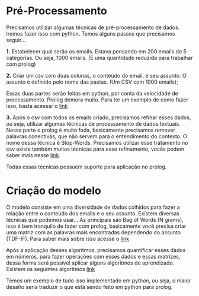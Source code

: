 # Pré-Processamento

Precisamos utilizar algumas técnicas de pré-processamento de dados. Iremos fazer isso com python. Temos alguns passos que precisamos seguir...

**1.** Estabelecer qual serão os emails. Estava pensando em 200 emails de 5 categorias. Ou seja, 1000 emails. (É uma quantidade reduzida para trabalhar com prolog)

**2.** Criar um csv com duas colunas, o conteúdo do email, e seu assunto. O assunto é definido pelo nome das pastas. (Um CSV com 1000 emails);


Essas duas partes serão feitas em python, por conta da velocidade de processamento. Prolog demora muito. Para ter um exemplo de como fazer isso, basta acessar o [link](https://github.com/Segmentation-Fault-Machine-Learning/Emails-Problem/blob/Pre-processing/Data%20Pre-Processing/Pre_processing.ipynb)

**3.**  Após o csv com todos os emails criado, precisamos refinar esses dados, ou seja, utilizar algumas técnicas de processamento de dados textuais. Nessa parte o prolog é muito foda, basicamente precisamos remover palavras conectivas, que não servem para o entendimento do contexto. O nome dessa técnica é Stop-Words. Precisamos utilizar esse tratamento no csv existe também muitas técnicas para esse refinamento, vocês podem saber mais nesse [link](https://github.com/Segmentation-Fault-Machine-Learning/Knowledge/wiki/Processamento-dos-Dados).

Todas essas técnicas possuem suporte para aplicação no prolog.

# Criação do modelo

O modelo consiste em uma diversidade de dados colhidos para fazer a relação entre o conteúdo dos emails e o seu assunto. Existem diversas técnicas que podemos usar... As principais são Bag of Words (N grams), isso é bem tranquilo de fazer com prolog, basicamente você precisa criar uma matriz com as palavras mais encontradas dependendo do assunto (TDF-IF). Para saber mais sobre isso acesse o [link](https://github.com/Segmentation-Fault-Machine-Learning/Knowledge/wiki/Processamento-dos-Dados)


Após a aplicação desses algoritmos, precisamos quantificar esses dados em números, para fazer operações com esses dados e essas matrizes, dessa forma será possível aplicar alguns algoritmos de aprendizado. Existem os seguintes algoritmos [link](https://github.com/Segmentation-Fault-Machine-Learning/Knowledge/wiki/An%C3%A1lise-dos-algoritmos)


Temos um exemplo de tudo isso implementado em python, ou seja, o maior desafio seria traduzir o que está sendo feito em python para prolog.
